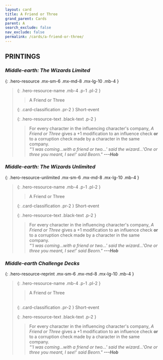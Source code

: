 ```yaml
---
layout: card
title: A Friend or Three
grand_parent: Cards
parent: A
search_exclude: false
nav_exclude: false
permalink: /cards/a-friend-or-three/
---
```


## PRINTINGS


### _Middle-earth: The Wizards Limited_

{: .hero-resource .mx-sm-6 .mx-md-8 .mx-lg-10 .mb-4 }
> {: .hero-resource-name .mb-4 .p-1 .pl-2 }
> > <div class="card-mp"></div>
> > <div class="card-name">A Friend or Three</div>
>
> {: .card-classification .pr-2 }
> Short-event
>
> {: .hero-resource-text .black-text .p-2 }
> > For every character in the influencing character's company, _A Friend or Three_ gives a +1 modification to an influence check **or** to a corruption check made by a character in the same company. <br>_“‘I was coming...with a friend or two...' said the wizard...'One or three you meant, I see!' said Beorn."_ ***---&#65279;Hob*** 
> 

### _Middle-earth: The Wizards Unlimited_

{: .hero-resource-unlimited .mx-sm-6 .mx-md-8 .mx-lg-10 .mb-4 }
> {: .hero-resource-name .mb-4 .p-1 .pl-2 }
> > <div class="card-mp"></div>
> > <div class="card-name">A Friend or Three</div>
>
> {: .card-classification .pr-2 }
> Short-event
>
> {: .hero-resource-text .black-text .p-2 }
> > For every character in the influencing character's company, _A Friend or Three_ gives a +1 modification to an influence check **or** to a corruption check made by a character in the same company. <br>_“‘I was coming...with a friend or two...' said the wizard...'One or three you meant, I see!' said Beorn."_ ***---&#65279;Hob*** 
> 

### _Middle-earth Challenge Decks_

{: .hero-resource-reprint .mx-sm-6 .mx-md-8 .mx-lg-10 .mb-4 }
> {: .hero-resource-name .mb-4 .p-1 .pl-2 }
> > <div class="card-mp"></div>
> > <div class="card-name">A Friend or Three</div>
> > &nbsp;
>
> {: .card-classification .pr-2 }
> Short-event
>
> {: .hero-resource-text .black-text .p-2 }
> > For every character in the influencing character's company, _A Friend or Three_ gives a +1 modification to an influence check **or** to a corruption check made by a character in the same company. <br>_“‘I was coming...with a friend or two...' said the wizard...'One or three you meant, I see!' said Beorn."_ ***---&#65279;Hob*** 
> 
